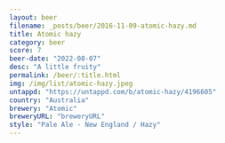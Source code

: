 ```yaml
---
layout: beer
filename: _posts/beer/2016-11-09-atomic-hazy.md
title: Atomic hazy
category: beer
score: 7
beer-date: "2022-08-07"
desc: "A little fruity"
permalink: /beer/:title.html
img: /img/list/atomic-hazy.jpeg
untappd: "https://untappd.com/b/atomic-hazy/4196605"
country: "Australia"
brewery: "Atomic"
breweryURL: "breweryURL"
style: "Pale Ale - New England / Hazy"
---
```

